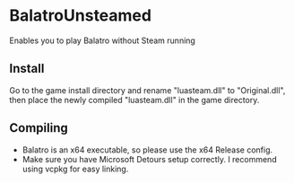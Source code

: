 # BalatroUnsteamed

Enables you to play Balatro without Steam running

## Install
Go to the game install directory and rename "luasteam.dll" to "Original.dll", then place the newly compiled "luasteam.dll" in the game directory.

## Compiling
- Balatro is an x64 executable, so please use the x64 Release config.
- Make sure you have Microsoft Detours setup correctly. I recommend using vcpkg for easy linking.
